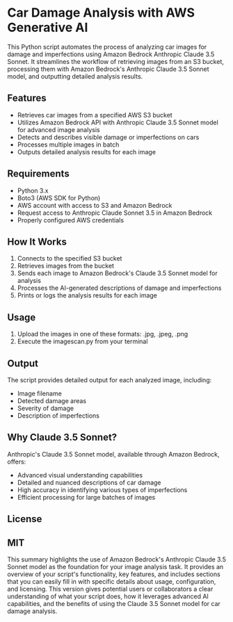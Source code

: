 # Car Damage Analysis with AWS Generative AI

This Python script automates the process of analyzing car images for damage and imperfections using Amazon Bedrock Anthropic Claude 3.5 Sonnet. It streamlines the workflow of retrieving images from an S3 bucket, processing them with Amazon Bedrock's Anthropic Claude 3.5 Sonnet model, and outputting detailed analysis results.

## Features

- Retrieves car images from a specified AWS S3 bucket
- Utilizes Amazon Bedrock API with Anthropic Claude 3.5 Sonnet model for advanced image analysis
- Detects and describes visible damage or imperfections on cars
- Processes multiple images in batch
- Outputs detailed analysis results for each image

## Requirements

- Python 3.x
- Boto3 (AWS SDK for Python)
- AWS account with access to S3 and Amazon Bedrock
- Request access to Anthropic Claude Sonnet 3.5 in Amazon Bedrock
- Properly configured AWS credentials

## How It Works

1. Connects to the specified S3 bucket
2. Retrieves images from the bucket
3. Sends each image to Amazon Bedrock's Claude 3.5 Sonnet model for analysis
4. Processes the AI-generated descriptions of damage and imperfections
5. Prints or logs the analysis results for each image

## Usage

1. Upload the images in one of these formats: .jpg, .jpeg, .png
2. Execute the imagescan.py from your terminal

## Output

The script provides detailed output for each analyzed image, including:
- Image filename
- Detected damage areas
- Severity of damage
- Description of imperfections

## Why Claude 3.5 Sonnet?

Anthropic's Claude 3.5 Sonnet model, available through Amazon Bedrock, offers:
- Advanced visual understanding capabilities
- Detailed and nuanced descriptions of car damage
- High accuracy in identifying various types of imperfections
- Efficient processing for large batches of images

## License

MIT
---

This summary highlights the use of Amazon Bedrock's Anthropic Claude 3.5 Sonnet model as the foundation for your image analysis task. It provides an overview of your script's functionality, key features, and includes sections that you can easily fill in with specific details about usage, configuration, and licensing. This version gives potential users or collaborators a clear understanding of what your script does, how it leverages advanced AI capabilities, and the benefits of using the Claude 3.5 Sonnet model for car damage analysis.
